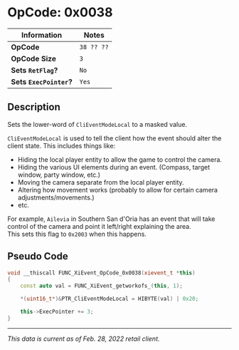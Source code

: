 # OpCode: 0x0038

| Information               | Notes |
|---                        |---    |
| **OpCode**                | `38 ?? ??` |
| **OpCode Size**           | `3`   |
| **Sets `RetFlag`?**       | `No`  |
| **Sets `ExecPointer`?**   | `Yes` |

## Description

Sets the lower-word of `CliEventModeLocal` to a masked value.

`CliEventModeLocal` is used to tell the client how the event should alter the client state. This includes things like:

  * Hiding the local player entity to allow the game to control the camera.
  * Hiding the various UI elements during an event. (Compass, target window, party window, etc.)
  * Moving the camera separate from the local player entity.
  * Altering how movement works (probably to allow for certain camera adjustments/movements.)
  * etc.

For example, `Ailevia` in Southern San d'Oria has an event that will take control of the camera and point it left/right explaining the area. \
This sets this flag to `0x2003` when this happens.

## Pseudo Code

```cpp
void __thiscall FUNC_XiEvent_OpCode_0x0038(xievent_t *this)
{
    const auto val = FUNC_XiEvent_getworkofs_(this, 1);

    *(uint16_t*)&PTR_CliEventModeLocal = HIBYTE(val) | 0x20;

    this->ExecPointer += 3;
}
```

---

_This data is current as of Feb. 28, 2022 retail client._